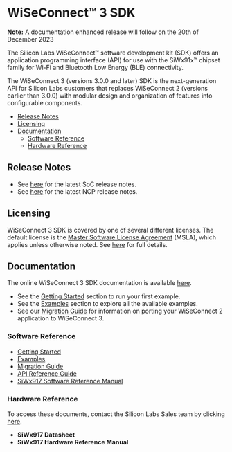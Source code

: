 # WiSeConnect™ 3 SDK
**Note:** A documentation enhanced release will follow on the 20th of December 2023

The Silicon Labs WiSeConnect™ software development kit (SDK) offers an application programming interface (API) for use with the SiWx91x™ chipset family for Wi-Fi and Bluetooth Low Energy (BLE) connectivity.

The WiSeConnect 3 (versions 3.0.0 and later) SDK is the next-generation API for Silicon Labs customers that replaces WiSeConnect 2 (versions earlier than 3.0.0) with modular design and organization of features into configurable components.

- [Release Notes](#release-notes)
- [Licensing](#licensing)
- [Documentation](#documentation)
  - [Software Reference](#software-reference)
  - [Hardware Reference](#hardware-reference)

## Release Notes

- See [here](docs/release-notes/index_soc.md) for the latest SoC release notes.
- See [here](docs/release-notes/index_ncp.md) for the latest NCP release notes.

## Licensing

WiSeConnect 3 SDK is covered by one of several different licenses. The default license is the [Master Software License Agreement](https://www.silabs.com/about-us/legal/master-software-license-agreement) (MSLA), which applies unless otherwise noted. See [here](license.md) for full details.

## Documentation

The online WiSeConnect 3 SDK documentation is available [here](https://docs.silabs.com/wiseconnect/latest).
  - See the [Getting Started](https://docs.silabs.com/wiseconnect/latest/wiseconnect-getting-started) section to run your first example.
  - See the [Examples](https://docs.silabs.com/wiseconnect/latest/wiseconnect-examples) section to explore all the available examples.
  - See our [Migration Guide](https://docs.silabs.com/wiseconnect/latest/wiseconnect-developers-guide-migr-overview) for information on porting your WiSeConnect 2 application to WiSeConnect 3.

### Software Reference

  - [Getting Started](https://docs.silabs.com/wiseconnect/latest/wiseconnect-getting-started)
  - [Examples](https://docs.silabs.com/wiseconnect/latest/wiseconnect-examples)
  - [Migration Guide](https://docs.silabs.com/wiseconnect/latest/wiseconnect-developers-guide-migr-overview)
  - [API Reference Guide](https://docs.silabs.com/wiseconnect/latest/wiseconnect-api-reference-guide-summary)
  - [SiWx917 Software Reference Manual](docs/software-reference/manuals/siwx91x-software-reference-manual.md)

### Hardware Reference

To access these documents, contact the Silicon Labs Sales team by clicking [here](https://www.silabs.com/about-us/contact-sales).

  - **SiWx917 Datasheet**
  - **SiWx917 Hardware Reference Manual**
